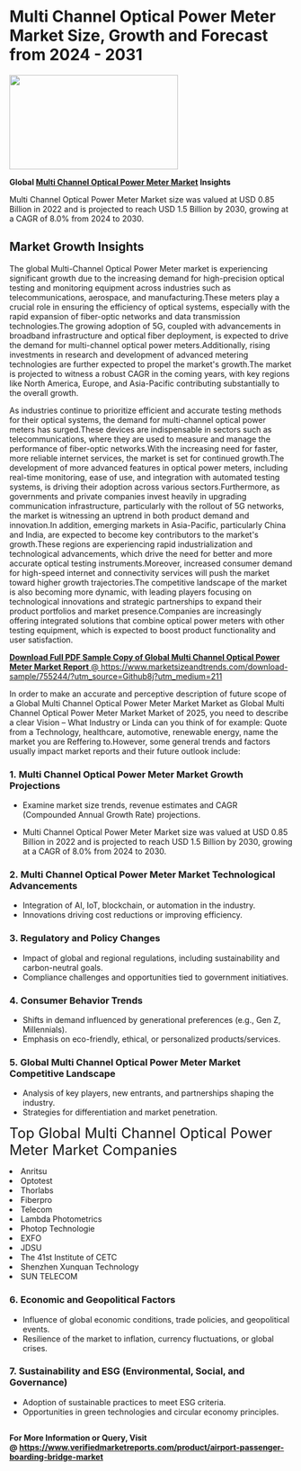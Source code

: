 <H1>Multi Channel Optical Power Meter Market Size, Growth and Forecast from 2024 - 2031</H1><img class="aligncenter size-medium wp-image-584254" src="https://thirdeyenews.in/wp-content/uploads/2024/09/Global-Market-Research-300x168.jpeg" alt="" width="300" height="168" /><p><strong>Global&nbsp;<a href="https://www.marketsizeandtrends.com/download-sample/755244/?utm_source=Github8j?utm_medium=211">Multi Channel Optical Power Meter Market</a> Insights</strong></p><p>Multi Channel Optical Power Meter Market size was valued at USD 0.85 Billion in 2022 and is projected to reach USD 1.5 Billion by 2030, growing at a CAGR of 8.0% from 2024 to 2030.</p><p><h2>Market Growth Insights</h2> <p>The global Multi-Channel Optical Power Meter market is experiencing significant growth due to the increasing demand for high-precision optical testing and monitoring equipment across industries such as telecommunications, aerospace, and manufacturing.These meters play a crucial role in ensuring the efficiency of optical systems, especially with the rapid expansion of fiber-optic networks and data transmission technologies.The growing adoption of 5G, coupled with advancements in broadband infrastructure and optical fiber deployment, is expected to drive the demand for multi-channel optical power meters.Additionally, rising investments in research and development of advanced metering technologies are further expected to propel the market's growth.The market is projected to witness a robust CAGR in the coming years, with key regions like North America, Europe, and Asia-Pacific contributing substantially to the overall growth.<a href="#" class="download-sample"></a></p> <p>As industries continue to prioritize efficient and accurate testing methods for their optical systems, the demand for multi-channel optical power meters has surged.These devices are indispensable in sectors such as telecommunications, where they are used to measure and manage the performance of fiber-optic networks.With the increasing need for faster, more reliable internet services, the market is set for continued growth.The development of more advanced features in optical power meters, including real-time monitoring, ease of use, and integration with automated testing systems, is driving their adoption across various sectors.Furthermore, as governments and private companies invest heavily in upgrading communication infrastructure, particularly with the rollout of 5G networks, the market is witnessing an uptrend in both product demand and innovation.In addition, emerging markets in Asia-Pacific, particularly China and India, are expected to become key contributors to the market's growth.These regions are experiencing rapid industrialization and technological advancements, which drive the need for better and more accurate optical testing instruments.Moreover, increased consumer demand for high-speed internet and connectivity services will push the market toward higher growth trajectories.The competitive landscape of the market is also becoming more dynamic, with leading players focusing on technological innovations and strategic partnerships to expand their product portfolios and market presence.Companies are increasingly offering integrated solutions that combine optical power meters with other testing equipment, which is expected to boost product functionality and user satisfaction.<a href="#" class="get-more"></p><p><span class=""><strong>Download Full PDF Sample Copy of Global Multi Channel Optical Power Meter Market Report</strong> @ <a href="https://www.marketsizeandtrends.com/download-sample/755244/?utm_source=Github8j?utm_medium=211" target="_blank">https://www.marketsizeandtrends.com/download-sample/755244/?utm_source=Github8j?utm_medium=211</a></span></p><p>In order to make an accurate and perceptive description of future scope of a Global&nbsp;Multi Channel Optical Power Meter Market Market as Global&nbsp;Multi Channel Optical Power Meter Market Market of 2025, you need to describe a clear Vision &ndash; What Industry or Linda can you think of for example: Quote from a Technology, healthcare, automotive, renewable energy, name the market you are Reffering to.However, some general trends and factors usually impact market reports and their future outlook include:</p><h3>1.&nbsp;<strong>Multi Channel Optical Power Meter Market Growth Projections</strong></h3><ul><li>Examine market size trends, revenue estimates and CAGR (Compounded Annual Growth Rate) projections.</li><li><p>Multi Channel Optical Power Meter Market size was valued at USD 0.85 Billion in 2022 and is projected to reach USD 1.5 Billion by 2030, growing at a CAGR of 8.0% from 2024 to 2030.</p></li></ul><h3>2.&nbsp;<strong>Multi Channel Optical Power Meter Market Technological Advancements</strong></h3><ul><li>Integration of AI, IoT, blockchain, or automation in the industry.</li><li>Innovations driving cost reductions or improving efficiency.</li></ul><h3>3.&nbsp;<strong>Regulatory and Policy Changes</strong></h3><ul><li>Impact of global and regional regulations, including sustainability and carbon-neutral goals.</li><li>Compliance challenges and opportunities tied to government initiatives.</li></ul><h3>4.&nbsp;<strong>Consumer Behavior Trends</strong></h3><ul><li>Shifts in demand influenced by generational preferences (e.g., Gen Z, Millennials).</li><li>Emphasis on eco-friendly, ethical, or personalized products/services.</li></ul><h3>5.&nbsp;<strong>Global Multi Channel Optical Power Meter Market Competitive Landscape</strong></h3><ul><li>Analysis of key players, new entrants, and partnerships shaping the industry.</li><li>Strategies for differentiation and market penetration.</li></ul><p data-pm-slice="1 1 []"><span style="color: inherit; font-family: inherit; font-size: 25px;">Top Global Multi Channel Optical Power Meter Market Companies</span></p><div class="" data-test-id=""><p><li>Anritsu</li><li> Optotest</li><li> Thorlabs</li><li> Fiberpro</li><li> Telecom</li><li> Lambda Photometrics</li><li> Photop Technologie</li><li> EXFO</li><li> JDSU</li><li> The 41st Institute of CETC</li><li> Shenzhen Xunquan Technology</li><li> SUN TELECOM</li></p></div><h3>6.&nbsp;<strong>Economic and Geopolitical Factors</strong></h3><ul><li>Influence of global economic conditions, trade policies, and geopolitical events.</li><li>Resilience of the market to inflation, currency fluctuations, or global crises.</li></ul><h3>7.&nbsp;<strong>Sustainability and ESG (Environmental, Social, and Governance)</strong></h3><ul><li>Adoption of sustainable practices to meet ESG criteria.</li><li>Opportunities in green technologies and circular economy principles.</li></ul><h2><strong style="font-size: 14px;">For More Information or Query, Visit @&nbsp;</strong><a style="background-color: #ffffff; font-size: 14px;" href="https://www.marketsizeandtrends.com/report/multi-channel-optical-power-meter-market/" target="_blank">https://www.verifiedmarketreports.com/product/airport-passenger-boarding-bridge-market</a></h2>